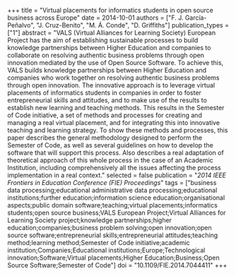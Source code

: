 +++
title = "Virtual placements for informatics students in open source business across Europe"
date = 2014-10-01
authors = ["F. J. García-Peñalvo", "J. Cruz-Benito", "M. Á. Conde", "D. Griffiths"]
publication_types = ["1"]
abstract = "VALS (Virtual Alliances for Learning Society) European Project has the aim of establishing sustainable processes to build knowledge partnerships between Higher Education and companies to collaborate on resolving authentic business problems through open innovation mediated by the use of Open Source Software. To achieve this, VALS builds knowledge partnerships between Higher Education and companies who work together on resolving authentic business problems through open innovation. The innovative approach is to leverage virtual placements of informatics students in companies in order to foster entrepreneurial skills and attitudes, and to make use of the results to establish new learning and teaching methods. This results in the Semester of Code initiative, a set of methods and processes for creating and managing a real virtual placement, and for integrating this into innovative teaching and learning strategy. To show these methods and processes, this paper describes the general methodology designed to perform the Semester of Code, as well as several guidelines on how to develop the software that will support this process. Also describes a real adaptation of theoretical approach of this whole process in the case of an Academic Institution, including comprehensively all the issues affecting the process implementation in a real context."
selected = false
publication = "*2014 IEEE Frontiers in Education Conference (FIE) Proceedings*"
tags = ["business data processing;educational administrative data processing;educational institutions;further education;information science education;organisational aspects;public domain software;teaching;virtual placements;informatics students;open source business;VALS European Project;Virtual Alliances for Learning Society project;knowledge partnerships;higher education;companies;business problem solving;open innovation;open source software;entrepreneurial skills;entrepreneurial attitudes;teaching method;learning method;Semester of Code initiative;academic institution;Companies;Educational institutions;Europe;Technological innovation;Software;Virtual placements;Higher Education;Business;Open Source Software;Semester of Code"]
doi = "10.1109/FIE.2014.7044411"
+++


